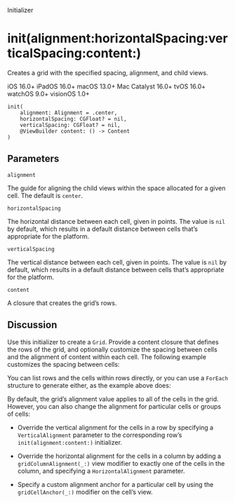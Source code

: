 Initializer

# init(alignment:horizontalSpacing:verticalSpacing:content:)

Creates a grid with the specified spacing, alignment, and child views.

iOS 16.0+  iPadOS 16.0+  macOS 13.0+  Mac Catalyst 16.0+  tvOS 16.0+  watchOS
9.0+  visionOS 1.0+

    
    
    init(
        alignment: Alignment = .center,
        horizontalSpacing: CGFloat? = nil,
        verticalSpacing: CGFloat? = nil,
        @ViewBuilder content: () -> Content
    )

##  Parameters

`alignment`

    

The guide for aligning the child views within the space allocated for a given
cell. The default is `center`.

`horizontalSpacing`

    

The horizontal distance between each cell, given in points. The value is `nil`
by default, which results in a default distance between cells that’s
appropriate for the platform.

`verticalSpacing`

    

The vertical distance between each cell, given in points. The value is `nil`
by default, which results in a default distance between cells that’s
appropriate for the platform.

`content`

    

A closure that creates the grid’s rows.

## Discussion

Use this initializer to create a `Grid`. Provide a content closure that
defines the rows of the grid, and optionally customize the spacing between
cells and the alignment of content within each cell. The following example
customizes the spacing between cells:

You can list rows and the cells within rows directly, or you can use a
`ForEach` structure to generate either, as the example above does:

By default, the grid’s alignment value applies to all of the cells in the
grid. However, you can also change the alignment for particular cells or
groups of cells:

  * Override the vertical alignment for the cells in a row by specifying a `VerticalAlignment` parameter to the corresponding row’s `init(alignment:content:)` initializer.

  * Override the horizontal alignment for the cells in a column by adding a `gridColumnAlignment(_:)` view modifier to exactly one of the cells in the column, and specifying a `HorizontalAlignment` parameter.

  * Specify a custom alignment anchor for a particular cell by using the `gridCellAnchor(_:)` modifier on the cell’s view.

